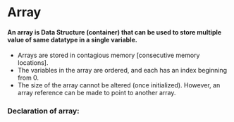 # Array

#### An array is Data Structure (container) that can be used to store multiple value of same datatype in a single variable.

- Arrays are stored in contagious memory [consecutive memory locations].
- The variables in the array are ordered, and each has an index beginning from 0.
- The size of the array cannot be altered (once initialized). However, an array reference can be made to point to another array.

### Declaration of array:
